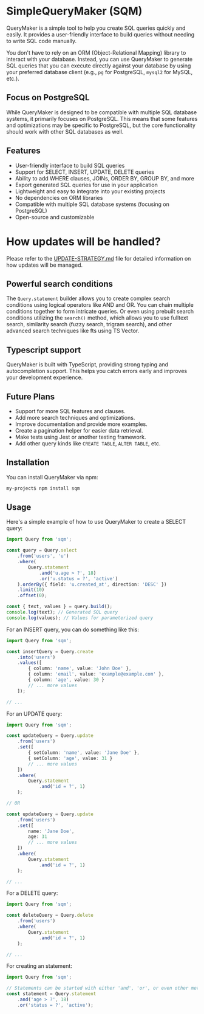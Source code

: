 # SimpleQueryMaker (SQM)
QueryMaker is a simple tool to help you create SQL queries quickly and easily. 
It provides a user-friendly interface to build queries without needing to write SQL code manually.

You don't have to rely on an ORM (Object-Relational Mapping) library to interact with your database. 
Instead, you can use QueryMaker to generate SQL queries that you can execute directly against your database
by using your preferred database client (e.g., `pg` for PostgreSQL, `mysql2` for MySQL, etc.).

## Focus on PostgreSQL
While QueryMaker is designed to be compatible with multiple SQL database systems, it primarily focuses on PostgreSQL.
This means that some features and optimizations may be specific to PostgreSQL, but the core functionality should work with other SQL databases as well.

## Features
- User-friendly interface to build SQL queries
- Support for SELECT, INSERT, UPDATE, DELETE queries
- Ability to add WHERE clauses, JOINs, ORDER BY, GROUP BY, and more
- Export generated SQL queries for use in your application
- Lightweight and easy to integrate into your existing projects
- No dependencies on ORM libraries
- Compatible with multiple SQL database systems (focusing on PostgreSQL)
- Open-source and customizable

# How updates will be handled?
Please refer to the [UPDATE-STRATEGY.md](./UPDATE-STRATEGY.md) file for detailed information on how updates will be managed.

## Powerful search conditions
The `Query.statement` builder allows you to create complex search
conditions using logical operators like AND and OR. You can chain multiple conditions together to form intricate queries.
Or even using prebuilt search conditions utilizing the `search()` method, which allows you to
use fulltext search, similarity search (fuzzy search, trigram search), and other advanced search techniques like fts using TS Vector.

## Typescript support
QueryMaker is built with TypeScript, providing strong typing and autocompletion support. This helps you catch errors early and improves your development experience.

## Future Plans
- Support for more SQL features and clauses.
- Add more search techniques and optimizations.
- Improve documentation and provide more examples.
- Create a pagination helper for easier data retrieval.
- Make tests using Jest or another testing framework.
- Add other query kinds like `CREATE TABLE`, `ALTER TABLE`, etc.

## Installation
You can install QueryMaker via npm:

```bash
my-project$ npm install sqm
```

## Usage
Here's a simple example of how to use QueryMaker to create a SELECT query:

```ts
import Query from 'sqm';

const query = Query.select
    .from('users', 'u')
    .where(
        Query.statement
            .and('u.age > ?', 18)
            .or('u.status = ?', 'active')
    ).orderBy({ field: 'u.created_at', direction: 'DESC' })
    .limit(10)
    .offset(0);

const { text, values } = query.build();
console.log(text); // Generated SQL query
console.log(values); // Values for parameterized query
```

For an INSERT query, you can do something like this:

```ts
import Query from 'sqm';

const insertQuery = Query.create
    .into('users')
    .values([
        { column: 'name', value: 'John Doe' },
        { column: 'email', value: 'example@example.com' },
        { column: 'age', value: 30 }
        // ... more values
    ]);

// ...
```

For an UPDATE query:

```ts
import Query from 'sqm';

const updateQuery = Query.update
    .from('users')
    .set([
        { setColumn: 'name', value: 'Jane Doe' },
        { setColumn: 'age', value: 31 }
        // ... more values
    ])
    .where(
        Query.statement
            .and('id = ?', 1)
    );

// OR

const updateQuery = Query.update
    .from('users')
    .set([
        name: 'Jane Doe',
        age: 31
        // ... more values
    ])
    .where(
        Query.statement
            .and('id = ?', 1)
    );

// ...
```

For a DELETE query:

```ts
import Query from 'sqm';

const deleteQuery = Query.delete
    .from('users')
    .where(
        Query.statement
            .and('id = ?', 1)
    );

// ...
```


For creating an statement:

```ts
import Query from 'sqm';

// Statements can be started with either 'and', 'or', or even other methods.
const statement = Query.statement
    .and('age > ?', 18)
    .or('status = ?', 'active');

```

